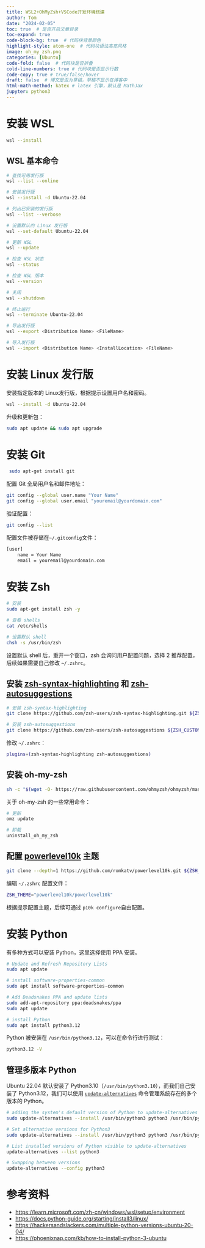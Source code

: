 ```yaml
---
title: WSL2+OhMyZsh+VSCode开发环境搭建
author: Tom
date: "2024-02-05"
toc: true  # 是否开启文章目录
toc-expand: true
code-block-bg: true  # 代码块背景颜色
highlight-style: atom-one  # 代码块语法高亮风格
image: oh_my_zsh.png
categories: [Ubuntu]
code-fold: false  # 代码块是否折叠
cold-line-numbers: true # 代码块是否显示行数
code-copy: true # true/false/hover
draft: false  # 博文是否为草稿，草稿不显示在博客中
html-math-method: katex # latex 引擎，默认是 MathJax
jupyter: python3
---
```


# 安装 WSL

```bash
wsl --install
```

## WSL 基本命令

```bash
# 查找可用发行版
wsl --list --online

# 安装发行版
wsl --install -d Ubuntu-22.04

# 列出已安装的发行版
wsl --list --verbose

# 设置默认的 Linux 发行版
wsl --set-default Ubuntu-22.04

# 更新 WSL
wsl --update

# 检查 WSL 状态
wsl --status

# 检查 WSL 版本
wsl --version

# 关闭
wsl --shutdown

# 终止运行
wsl --terminate Ubuntu-22.04

# 导出发行版
wsl --export <Distribution Name> <FileName>

# 导入发行版
wsl --import <Distribution Name> <InstallLocation> <FileName>
```

# 安装 Linux 发行版

安装指定版本的 Linux发行版，根据提示设置用户名和密码。

```bash
wsl --install -d Ubuntu-22.04
```

升级和更新包：

```bash
sudo apt update && sudo apt upgrade
```

# 安装 Git

```bash
 sudo apt-get install git
```

配置 Git 全局用户名和邮件地址：

```bash
git config --global user.name "Your Name"
git config --global user.email "youremail@yourdomain.com"
```

验证配置：

```bash
git config --list
```

配置文件被存储在`~/.gitconfig`文件：

```bash
[user]
    name = Your Name
    email = youremail@yourdomain.com
```

# 安装 Zsh

```bash
# 安装
sudo apt-get install zsh -y

# 查看 shells
cat /etc/shells

# 设置默认 shell
chsh -s /usr/bin/zsh	
```

设置默认 shell 后，重开一个窗口，zsh 会询问用户配置问题，选择 2 推荐配置，后续如果需要自己修改 `~/.zshrc`。

## 安装 [zsh-syntax-highlighting](https://github.com/zsh-users/zsh-syntax-highlighting) 和 [zsh-autosuggestions](https://github.com/zsh-users/zsh-autosuggestions)

```bash
# 安装 zsh-syntax-highlighting
git clone https://github.com/zsh-users/zsh-syntax-highlighting.git ${ZSH_CUSTOM:-~/.oh-my-zsh/custom}/plugins/zsh-syntax-highlighting

# 安装 zsh-autosuggestions
git clone https://github.com/zsh-users/zsh-autosuggestions ${ZSH_CUSTOM:-~/.oh-my-zsh/custom}/plugins/zsh-autosuggestions
```

修改 `~/.zshrc`：

```bash
plugins=(zsh-syntax-highlighting zsh-autosuggestions)
```

## 安装 oh-my-zsh

```bash
sh -c "$(wget -O- https://raw.githubusercontent.com/ohmyzsh/ohmyzsh/master/tools/install.sh)"
```

关于 oh-my-zsh 的一些常用命令：

```bash
# 更新
omz update

# 卸载
uninstall_oh_my_zsh
```

## 配置 [powerlevel10k](https://github.com/romkatv/powerlevel10k) 主题

```bash
git clone --depth=1 https://github.com/romkatv/powerlevel10k.git ${ZSH_CUSTOM:-$HOME/.oh-my-zsh/custom}/themes/powerlevel10k
```

编辑 `~/.zshrc` 配置文件：

```bash
ZSH_THEME="powerlevel10k/powerlevel10k"
```

根据提示配置主题，后续可通过  `p10k configure`自由配置。

# 安装 Python

有多种方式可以安装 Python，这里选择使用 PPA 安装。

```bash
# Update and Refresh Repository Lists
sudo apt update

# install software-properties-common
sudo apt install software-properties-common

# Add Deadsnakes PPA and update lists
sudo add-apt-repository ppa:deadsnakes/ppa
sudo apt update

# install Python
sudo apt install python3.12
```

Python 被安装在 `/usr/bin/python3.12`，可以在命令行进行测试：

```bash
python3.12 -V	
```

## 管理多版本 Python

Ubuntu 22.04 默认安装了 Python3.10（`/usr/bin/python3.10`），而我们自己安装了 Python3.12，我们可以使用 [`update-alternatives`](https://linux.die.net/man/8/update-alternatives?ref=hackersandslackers.com) 命令管理系统存在的多个版本的 Python。

```bash
# adding the system's default version of Python to update-alternatives
sudo update-alternatives --install /usr/bin/python3 python3 /usr/bin/python3.10 1

# Set alternative versions for Python3
sudo update-alternatives --install /usr/bin/python3 python3 /usr/bin/python3.12 2

# List installed versions of Python visible to update-alternatives
update-alternatives --list python3

# Swapping between versions
update-alternatives --config python3
```

# 参考资料

- https://learn.microsoft.com/zh-cn/windows/wsl/setup/environment
- https://docs.python-guide.org/starting/install3/linux/
- https://hackersandslackers.com/multiple-python-versions-ubuntu-20-04/
- https://phoenixnap.com/kb/how-to-install-python-3-ubuntu